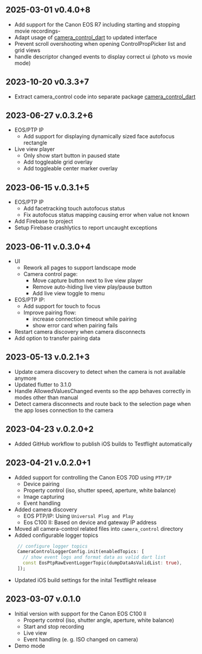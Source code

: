 ## 2025-03-01 v0.4.0+8
- Add support for the Canon EOS R7 including starting and stopping movie recordings-
- Adapt usage of [camera_control_dart](https://github.com/JulianSchroden/camera_control_dart) to updated interface
- Prevent scroll overshooting when opening ControlPropPicker list and grid views
- handle descriptor changed events to display correct ui (photo vs movie mode)

## 2023-10-20 v0.3.3+7
- Extract camera_control code into separate package [camera_control_dart](https://github.com/JulianSchroden/camera_control_dart)

## 2023-06-27 v.0.3.2+6
- EOS/PTP IP
  - Add support for displaying dynamically sized face autofocus rectangle
- Live view player
  - Only show start button in paused state
  - Add toggleable grid overlay
  - Add toggleable center marker overlay

## 2023-06-15 v.0.3.1+5
- EOS/PTP IP
  - Add facetracking touch autofocus status
  - Fix autofocus status mapping causing error when value not known
- Add Firebase to project
- Setup Firebase crashlytics to report uncaught exceptions

## 2023-06-11 v.0.3.0+4
- UI
  - Rework all pages to support landscape mode 
  - Camera control page:
    - Move capture button next to live view player
    - Remove auto-hiding live view play/pause button
    - Add live view toggle to menu
- EOS/PTP IP:
  - Add support for touch to focus
  - Improve pairing flow:
    - increase connection timeout while pairing
    - show error card when pairing fails
- Restart camera discovery when camera disconnects
- Add option to transfer pairing data

## 2023-05-13 v.0.2.1+3
- Update camera discovery to detect when the camera is not available anymore
- Updated flutter to 3.1.0
- Handle AllowedValuesChanged events so the app behaves correctly in modes other than manual
- Detect camera disconnects and route back to the selection page when the app loses connection to the camera

## 2023-04-23 v.0.2.0+2
- Added GitHub workflow to publish iOS builds to Testflight automatically

## 2023-04-21 v.0.2.0+1
- Added support for controlling the Canon EOS 70D using `PTP/IP`
  - Device pairing
  - Property control (iso, shutter speed, aperture, white balance)
  - Image capturing
  - Event handling
- Added camera discovery
  - EOS PTP/IP: Using `Universal Plug and Play`
  - Eos C100 II: Based on device and gateway IP address
- Moved all camera-control related files into `camera_control` directory
- Added configurable logger topics
   ```dart
    // configure logger topics
    CameraControlLoggerConfig.init(enabledTopics: [
      // show event logs and format data as valid dart list
      const EosPtpRawEventLoggerTopic(dumpDataAsValidList: true),
    ]);
   ```
- Updated iOS build settings for the inital Testflight release

## 2023-03-07 v.0.1.0
- Initial version with support for the Canon EOS C100 II
  - Property control (iso, shutter angle, aperture, white balance)
  - Start and stop recording
  - Live view
  - Event handling (e. g. ISO changed on camera)
- Demo mode